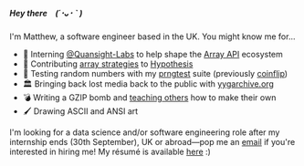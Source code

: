 ##### Hey there (´･ᴗ･ ` )

I'm Matthew, a software engineer based in the UK. You might know me for...

- 🏢 Interning [@Quansight-Labs](https://github.com/Quansight-Labs) to help shape the [Array API](https://data-apis.org/blog/array_api_standard_release/) ecosystem
- 🐛 Contributing [array strategies](https://hypothesis.readthedocs.io/en/latest/numpy.html#array-api) to [Hypothesis](https://github.com/HypothesisWorks/hypothesis/)
- 🎲 Testing random numbers with my [prngtest](https://github.com/honno/prngtest) suite (previously [coinflip](https://github.com/honno/coinflip))
- 🏛 Bringing back lost media back to the public with [yygarchive.org](https://www.yygarchive.org)
- 💣 Writing a GZIP bomb and [teaching others](https://honno.dev/gzip-quine) how to make their own
- 🖌  Drawing ASCII and ANSI art

I'm looking for a data science and/or software engineering role after my internship ends (30th September), UK or abroad—pop me an [email](mailto:quitesimplymatt@gmail.com) if you're interested in hiring me! My résumé is available [here](https://raw.githubusercontent.com/honno/curriculum-vitae/main/matthew-barber-cv.pdf) :)
